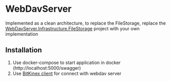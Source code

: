 # WebDavServer
Implemented as a clean architecture, to replace the FileStorage, replace the [WebDavServer.Infrastructure.FileStorage](https://github.com/JingoC/WebDavServer/tree/master/WebDavServer.Infrastructure.FileStorage) project with your own implementation

## Installation

1. Use docker-compose to start application in docker (http://localhost:5000/swagger)
2. Use [BitKinex client](http://www.bitkinex.com/) for connect with webdav server 
